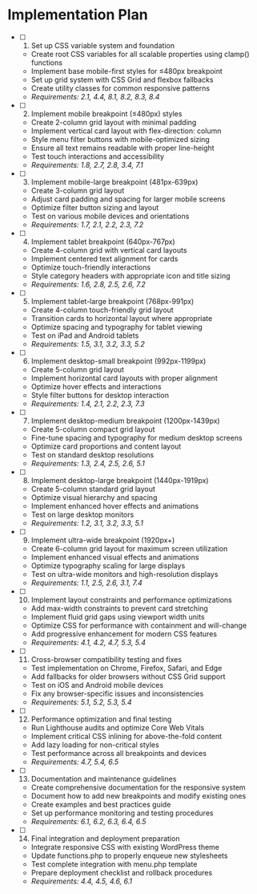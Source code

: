 # Implementation Plan

- [ ] 1. Set up CSS variable system and foundation



  - Create root CSS variables for all scalable properties using clamp() functions
  - Implement base mobile-first styles for ≤480px breakpoint
  - Set up grid system with CSS Grid and flexbox fallbacks
  - Create utility classes for common responsive patterns
  - _Requirements: 2.1, 4.4, 8.1, 8.2, 8.3, 8.4_




- [ ] 2. Implement mobile breakpoint (≤480px) styles
  - Create 2-column grid layout with minimal padding
  - Implement vertical card layout with flex-direction: column
  - Style menu filter buttons with mobile-optimized sizing
  - Ensure all text remains readable with proper line-height
  - Test touch interactions and accessibility
  - _Requirements: 1.8, 2.7, 2.8, 3.4, 7.1_

- [ ] 3. Implement mobile-large breakpoint (481px-639px)
  - Create 3-column grid layout
  - Adjust card padding and spacing for larger mobile screens
  - Optimize filter button sizing and layout
  - Test on various mobile devices and orientations
  - _Requirements: 1.7, 2.1, 2.2, 2.3, 7.2_

- [ ] 4. Implement tablet breakpoint (640px-767px)
  - Create 4-column grid with vertical card layouts
  - Implement centered text alignment for cards
  - Optimize touch-friendly interactions
  - Style category headers with appropriate icon and title sizing
  - _Requirements: 1.6, 2.8, 2.5, 2.6, 7.2_

- [ ] 5. Implement tablet-large breakpoint (768px-991px)
  - Create 4-column touch-friendly grid layout
  - Transition cards to horizontal layout where appropriate
  - Optimize spacing and typography for tablet viewing
  - Test on iPad and Android tablets
  - _Requirements: 1.5, 3.1, 3.2, 3.3, 5.2_

- [ ] 6. Implement desktop-small breakpoint (992px-1199px)
  - Create 5-column grid layout
  - Implement horizontal card layouts with proper alignment
  - Optimize hover effects and interactions
  - Style filter buttons for desktop interaction
  - _Requirements: 1.4, 2.1, 2.2, 2.3, 7.3_

- [ ] 7. Implement desktop-medium breakpoint (1200px-1439px)
  - Create 5-column compact grid layout
  - Fine-tune spacing and typography for medium desktop screens
  - Optimize card proportions and content layout
  - Test on standard desktop resolutions
  - _Requirements: 1.3, 2.4, 2.5, 2.6, 5.1_

- [ ] 8. Implement desktop-large breakpoint (1440px-1919px)
  - Create 5-column standard grid layout
  - Optimize visual hierarchy and spacing
  - Implement enhanced hover effects and animations
  - Test on large desktop monitors
  - _Requirements: 1.2, 3.1, 3.2, 3.3, 5.1_

- [ ] 9. Implement ultra-wide breakpoint (1920px+)
  - Create 6-column grid layout for maximum screen utilization
  - Implement enhanced visual effects and animations
  - Optimize typography scaling for large displays
  - Test on ultra-wide monitors and high-resolution displays
  - _Requirements: 1.1, 2.5, 2.6, 3.1, 7.4_

- [ ] 10. Implement layout constraints and performance optimizations
  - Add max-width constraints to prevent card stretching
  - Implement fluid grid gaps using viewport width units
  - Optimize CSS for performance with containment and will-change
  - Add progressive enhancement for modern CSS features
  - _Requirements: 4.1, 4.2, 4.7, 5.3, 5.4_

- [ ] 11. Cross-browser compatibility testing and fixes
  - Test implementation on Chrome, Firefox, Safari, and Edge
  - Add fallbacks for older browsers without CSS Grid support
  - Test on iOS and Android mobile devices
  - Fix any browser-specific issues and inconsistencies
  - _Requirements: 5.1, 5.2, 5.3, 5.4_

- [ ] 12. Performance optimization and final testing
  - Run Lighthouse audits and optimize Core Web Vitals
  - Implement critical CSS inlining for above-the-fold content
  - Add lazy loading for non-critical styles
  - Test performance across all breakpoints and devices
  - _Requirements: 4.7, 5.4, 6.5_

- [ ] 13. Documentation and maintenance guidelines
  - Create comprehensive documentation for the responsive system
  - Document how to add new breakpoints and modify existing ones
  - Create examples and best practices guide
  - Set up performance monitoring and testing procedures
  - _Requirements: 6.1, 6.2, 6.3, 6.4, 6.5_

- [ ] 14. Final integration and deployment preparation
  - Integrate responsive CSS with existing WordPress theme
  - Update functions.php to properly enqueue new stylesheets
  - Test complete integration with menu.php template
  - Prepare deployment checklist and rollback procedures
  - _Requirements: 4.4, 4.5, 4.6, 6.1_